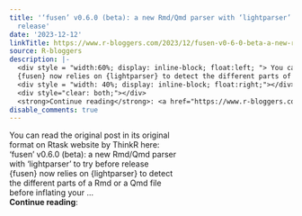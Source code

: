 ```yaml
---
title: '‘fusen’ v0.6.0 (beta): a new Rmd/Qmd parser with ‘lightparser’ to try before
  release'
date: '2023-12-12'
linkTitle: https://www.r-bloggers.com/2023/12/fusen-v0-6-0-beta-a-new-rmd-qmd-parser-with-lightparser-to-try-before-release/
source: R-bloggers
description: |-
  <div style = "width:60%; display: inline-block; float:left; "> You can read the original post in its original format on Rtask website by ThinkR here: ‘fusen’ v0.6.0 (beta): a new Rmd/Qmd parser with ‘lightparser’ to try before release<br />
  {fusen} now relies on {lightparser} to detect the different parts of a Rmd or a Qmd file before inflating your ...</div>
  <div style = "width: 40%; display: inline-block; float:right;"></div>
  <div style="clear: both;"></div>
  <strong>Continue reading</strong>: <a href="https://www.r-bloggers.com/2023/12/fusen-v0-6-0-beta-a-new-rmd-qmd-parser-with-lightparser-to- ...
disable_comments: true
---
```

<div style = "width:60%; display: inline-block; float:left; "> You can read the original post in its original format on Rtask website by ThinkR here: ‘fusen’ v0.6.0 (beta): a new Rmd/Qmd parser with ‘lightparser’ to try before release<br />
{fusen} now relies on {lightparser} to detect the different parts of a Rmd or a Qmd file before inflating your ...</div>
<div style = "width: 40%; display: inline-block; float:right;"></div>
<div style="clear: both;"></div>
<strong>Continue reading</strong>: <a href="https://www.r-bloggers.com/2023/12/fusen-v0-6-0-beta-a-new-rmd-qmd-parser-with-lightparser-to- ...